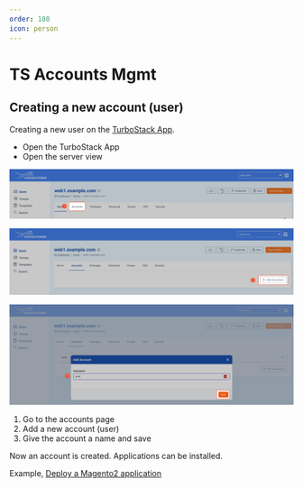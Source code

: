 ```yaml
---
order: 180
icon: person
---
```


# TS Accounts Mgmt

## Creating a new account (user)

Creating a new user on the <a href="https://my.turbostack.app" target="_blank">TurboStack App</a>.

* Open the TurboStack App
* Open the server view

![TurboStackNewUser](../img/turbostackapp/newapp/tsa_user1.png)

![TurboStackNewUser](../img/turbostackapp/newapp/tsa_user2.png)

![TurboStackNewUser](../img/turbostackapp/newapp/tsa_user3.png)

1. Go to the accounts page
2. Add a new account (user)
3. Give the account a name and save

Now an account is created. Applications can be installed.

Example, [Deploy a Magento2 application](./howto_newapp.md)
